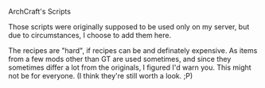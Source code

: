 ArchCraft's Scripts

Those scripts were originally supposed to be used only on my server, but due to circumstances, I choose to add them here.

The recipes are "hard", if recipes can be and definately expensive. As items from a few mods other than GT are used sometimes, and since they sometimes differ a lot from the originals, I figured I'd warn you. This might not be for everyone. (I think they're still worth a look. ;P)
